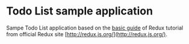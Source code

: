 # Todo List sample application
Sampe Todo List application based on the [basic guide](http://redux.js.org/docs/basics/index.html) of Redux tutorial from official Redux site [http://redux.js.org/](http://redux.js.org/).
